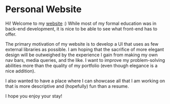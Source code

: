 # Personal Website

Hi! Welcome to my [website](https://narnian12.github.io) :) While most of my formal education was in back-end development, it is nice to be able to see what front-end has to offer.

The primary motivation of my website is to develop a UI that uses as few external libraries as possible. I am hoping that the sacrifice of more
elegant design will be outweighed by the experience I gain from making my own nav bars, media queries, and the like. I want to improve my problem-solving
abilities more than the quality of my portfolio (even though elegance is a nice addition).

I also wanted to have a place where I can showcase all that I am working on that is more descriptive and (hopefully) fun than a resume.

I hope you enjoy your stay!